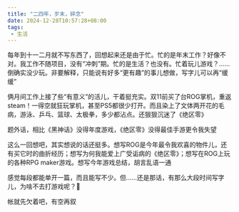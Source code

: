 ```yaml
---
title: "二四年，岁末，碎念"
date: 2024-12-28T10:57:28+08:00
tags:
 - 生活
---
```


每年到十一二月就不写东西了，回想起来还是由于忙。忙的是年末工作？好像不对。我工作不随项目，没有“冲刺”期。忙的是生活？也没有。忙着玩儿游戏？……倒确实没少玩。非要解释，只能说有好多“更有趣”的事儿想做，写字儿可以再“缓缓”

俩月间工作上接了些“有意义”的活儿，干着挺充实。双11前买了台ROG掌机，重返steam！一得空就狂玩掌机，甚至PS5都很少打开。而且染上了文体两开花的毛病，游泳、乒乓、篮球、太极拳，多少都沾点。还狠狠沉迷了《绝区零》

题外话，相比《黑神话》没得年度游戏，《绝区零》没得最佳手游更令我失望

这么一回想吧，其实想说的话还挺多。想写ROG是今年最令我欢喜的物件儿，还有买它时的曲折经历；想写为何我能爱上广受诟病的《绝区零》；想写在ROG上玩的各种RPG maker游戏。想写今年游戏总结，胡言乱语一通

感觉每段都能单开一篇，而且能写不少。但……还是那话，有那么大段时间写字儿，为啥不去打游戏呢？🤡

帐就先欠着吧，有空再叙